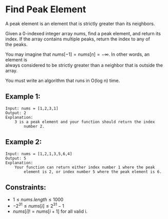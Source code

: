 # Find Peak Element

A peak element is an element that is strictly greater than its neighbors.

Given a 0-indexed integer array nums, find a peak element, and return its  
index. If the array contains multiple peaks, return the index to any of  
the peaks.

You may imagine that $nums[-1] = nums[n] = -∞$. In other words, an element is  
always considered to be strictly greater than a neighbor that is outside the  
array.

You must write an algorithm that runs in O(log n) time.

 

## Example 1:

    Input: nums = [1,2,3,1]
    Output: 2
    Explanation: 
        3 is a peak element and your function should return the index 
            number 2.
        
## Example 2:

    Input: nums = [1,2,1,3,5,6,4]
    Output: 5
    Explanation: 
        Your function can return either index number 1 where the peak 
            element is 2, or index number 5 where the peak element is 6.
        
 

## Constraints:

* $1 \le nums.length \le 1000$
* $-2^{31} \le nums[i] \le 2^{31} - 1$
* $nums[i] != nums[i + 1]$ for all valid i.

